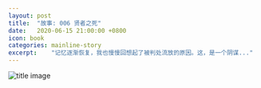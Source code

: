 ```yaml
---
layout: post
title:  "故事: 006 贤者之死"
date:   2020-06-15 21:00:00 +0800
icon: book
categories: mainline-story
excerpt:    "记忆逐渐恢复，我也慢慢回想起了被判处流放的原因。这，是一个阴谋..."
---
```


![title image](https://canhead-cn.oss-cn-beijing.aliyuncs.com/abstract-1087087_1280.jpg)

